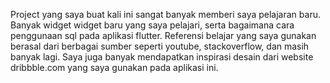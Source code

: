 Project yang saya buat kali ini sangat banyak memberi saya pelajaran baru. Banyak widget widget baru
yang saya pelajari, serta bagaimana cara penggunaan sql pada aplikasi flutter. Referensi belajar
yang saya gunakan berasal dari berbagai sumber seperti youtube, stackoverflow, dan masih banyak
lagi. Saya juga banyak mendapatkan inspirasi desain dari website dribbble.com yang saya gunakan pada
aplikasi ini.
